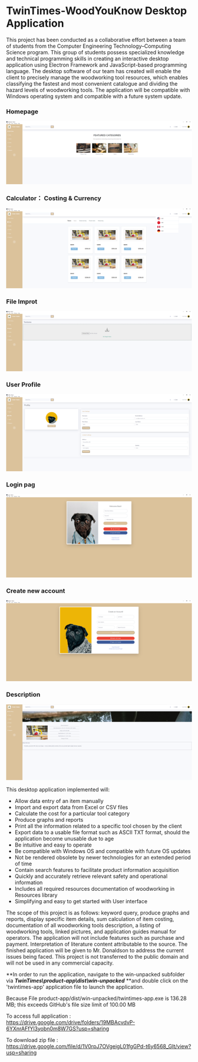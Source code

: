 # TwinTimes-WoodYouKnow Desktop Application

This project has been conducted as a collaborative effort between a team of students from the Computer Engineering Technology–Computing Science program. This group of students possess specialized knowledge and technical programming skills in creating an interactive desktop application using Electron Framework and JavaScript-based programming language. The desktop software of our team has created will enable the client to precisely manage the woodworking tool resources, which enables classifying the fastest and most convenient catalogue and dividing the hazard levels of woodworking tools. The application will be compatible with Windows operating system and compatible with a future system update.
### Homepage ###
![Alt text](/fd1.png?raw=true "Screeshot 1 - Homepage")
### Calculator： Costing & Currency ###
![Alt text](/fd2.png?raw=true "Screeshot 2 - Calculator： Costing & Currency")
### File Improt ###
![Alt text](/fd3.png?raw=true "Screeshot 3 - File Improt")
### User Profile ### 
![Alt text](/fd4.png?raw=true "Screeshot 4 - User Profile")
### Login pag ### 
![Alt text](/fd5.png?raw=true "Screeshot 5 - Login page")
### Create new account ###
![Alt text](/fd6.png?raw=true "Screeshot 6 - Create new account")
### Description ###
![Alt text](/fd7.png?raw=true "Screeshot 7 - Description")

This desktop application implemented will:
* Allow data entry of an item manually
* Import and export data from Excel or CSV files
* Calculate the cost for a particular tool category
* Produce graphs and reports
* Print all the information related to a specific tool chosen by the client
* Export data to a usable file format such as ASCII TXT format, should the application become unusable due to age
* Be intuitive and easy to operate
* Be compatible with Windows OS and compatible with future OS updates
* Not be rendered obsolete by newer technologies for an extended period of time
* Contain search features to facilitate product information acquisition
* Quickly and accurately retrieve relevant safety and operational information
* Includes all required resources documentation of woodworking in Resources library
* Simplifying and easy to get started with User interface

The scope of this project is as follows: keyword query, produce graphs and reports, display specific item details, sum calculation of item costing, documentation of all woodworking tools description, a listing of woodworking tools, linked pictures, and application guides manual for operators. The application will not include features such as purchase and payment. Interpretation of literature content attributable to the source. The finished application will be given to Mr. Donaldson to address the current issues being faced. This project is not transferred to the public domain and will not be used in any commercial capacity.


**In order to run the application, navigate to the win-unpacked subfolder via ***TwinTimes\product-app\dist\win-unpacked*** **and double click on the 'twintimes-app' application file to launch the application. 


Because File product-app/dist/win-unpacked/twintimes-app.exe is 136.28 MB; this exceeds GitHub's file size limit of 100.00 MB

To access full application : https://drive.google.com/drive/folders/19MBAcvdvP-6YXnrAFfYl3yobn0m8W7GS?usp=sharing

To download zip file : https://drive.google.com/file/d/1V0rpJ7OVgeigL01fgGPd-t6y6568_GIt/view?usp=sharing
